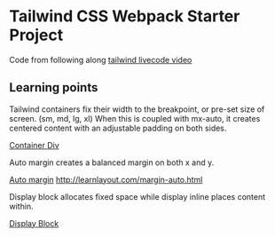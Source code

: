 # Tailwind CSS Webpack Starter Project

Code from following along [tailwind livecode video](https://www.youtube.com/watch?v=17OBlxY2C_0)

## Learning points

Tailwind containers fix their width to the breakpoint, or pre-set size of screen. (sm, md, lg, xl)
When this is coupled with mx-auto, it creates centered content with an adjustable padding on both 
sides. 

[Container Div](https://stackoverflow.com/questions/354739/why-should-i-use-a-container-div-in-html)

Auto margin creates a balanced margin on both x and y.

[Auto margin](https://stackoverflow.com/questions/3170772/what-does-auto-do-in-margin0-auto)
http://learnlayout.com/margin-auto.html

Display block allocates fixed space while display inline places content within. 

[Display Block](https://quirksmode.org/css/css2/display.html#block)
